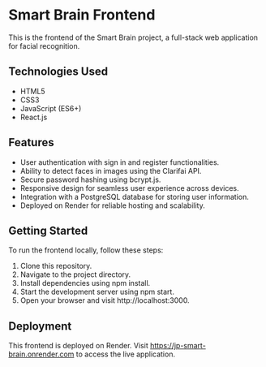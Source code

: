 # Smart Brain Frontend
This is the frontend of the Smart Brain project, a full-stack web application for facial recognition.

## Technologies Used
- HTML5
- CSS3
- JavaScript (ES6+)
- React.js

## Features
- User authentication with sign in and register functionalities.
- Ability to detect faces in images using the Clarifai API.
- Secure password hashing using bcrypt.js.
- Responsive design for seamless user experience across devices.
- Integration with a PostgreSQL database for storing user information.
- Deployed on Render for reliable hosting and scalability.

## Getting Started
To run the frontend locally, follow these steps:
1. Clone this repository.
2. Navigate to the project directory.
3. Install dependencies using npm install.
4. Start the development server using npm start.
5. Open your browser and visit http://localhost:3000.

## Deployment
This frontend is deployed on Render. Visit https://jp-smart-brain.onrender.com to access the live application.
